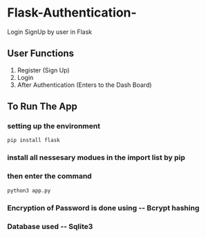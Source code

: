 # Flask-Authentication-
Login SignUp by user in Flask

## User Functions
1. Register (Sign Up)
2. Login
3. After Authentication (Enters to the Dash Board)

## To Run The App
### setting up the environment
```
pip install flask
```
### install all nessesary modues in the import list by pip

### then enter the command
```
python3 app.py
```

### Encryption of Password is done using -- Bcrypt hashing
### Database used -- Sqlite3
